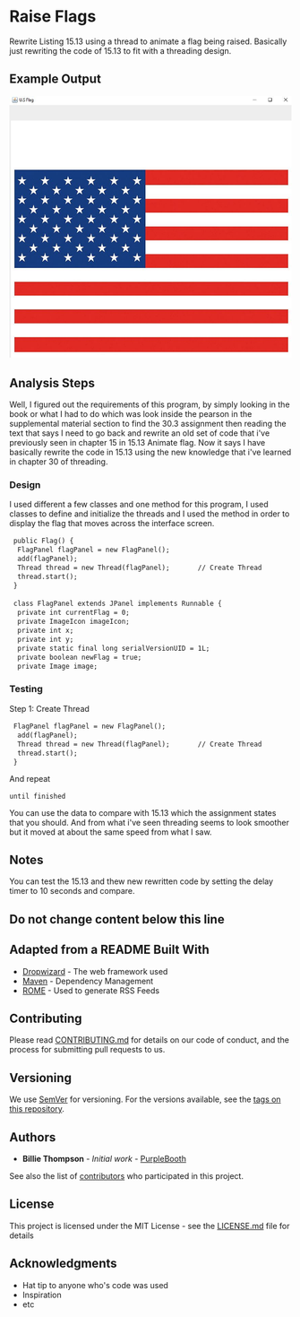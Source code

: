 # Raise Flags

Rewrite Listing 15.13 using a thread to animate a flag being raised. Basically just rewriting the code 
of 15.13 to fit with a threading design.

## Example Output

![Sample Output](README.jpg)

## Analysis Steps

Well, I figured out the requirements of this program, by simply looking in the book or what I had to do which was
 look inside the pearson in the supplemental material section to find the 30.3 assignment
then reading the text that says I need to go back and rewrite an old set of code that i've previously seen
in chapter 15 in 15.13 Animate flag. Now it says I have basically rewrite the code in 15.13 using the new 
knowledge that i've learned in chapter 30 of threading.

### Design

I used different a few classes and one method for this program, I used classes to define and initialize the threads 
and I used the method in order to display the flag that moves across the interface screen.

```
 public Flag() {
  FlagPanel flagPanel = new FlagPanel();
  add(flagPanel);
  Thread thread = new Thread(flagPanel);       // Create Thread
  thread.start();
 }
 
 class FlagPanel extends JPanel implements Runnable {
  private int currentFlag = 0;
  private ImageIcon imageIcon;
  private int x;
  private int y;
  private static final long serialVersionUID = 1L;
  private boolean newFlag = true;
  private Image image;
```

### Testing


Step 1: Create Thread

```
 FlagPanel flagPanel = new FlagPanel();
  add(flagPanel);
  Thread thread = new Thread(flagPanel);       // Create Thread
  thread.start();
 }
```

And repeat

```
until finished
```

You can use the data to compare with 15.13 which the assignment states that you should. And from what i've seen
threading seems to look smoother but it moved at about the same speed from what I saw.

## Notes

You can test the 15.13 and thew new rewritten code by setting the delay timer to 10 seconds
and compare.


## Do not change content below this line
## Adapted from a README Built With

* [Dropwizard](http://www.dropwizard.io/1.0.2/docs/) - The web framework used
* [Maven](https://maven.apache.org/) - Dependency Management
* [ROME](https://rometools.github.io/rome/) - Used to generate RSS Feeds

## Contributing

Please read [CONTRIBUTING.md](https://gist.github.com/PurpleBooth/b24679402957c63ec426) for details on our code of conduct, and the process for submitting pull requests to us.

## Versioning

We use [SemVer](http://semver.org/) for versioning. For the versions available, see the [tags on this repository](https://github.com/your/project/tags). 

## Authors

* **Billie Thompson** - *Initial work* - [PurpleBooth](https://github.com/PurpleBooth)

See also the list of [contributors](https://github.com/your/project/contributors) who participated in this project.

## License

This project is licensed under the MIT License - see the [LICENSE.md](LICENSE.md) file for details

## Acknowledgments

* Hat tip to anyone who's code was used
* Inspiration
* etc
